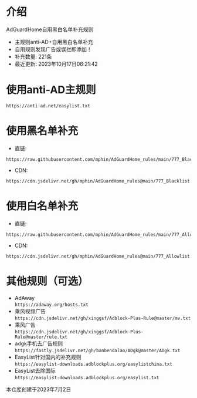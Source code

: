 # 介绍
AdGuardHome自用黑白名单补充规则  
* 主规则anti-AD+自用黑白名单补充
* 自用规则发现广告或误拦即添加！
* 补充数量: 221条
* 最近更新: 2023年10月17日06:21:42

# 使用anti-AD主规则     
```
https://anti-ad.net/easylist.txt
```
# 使用黑名单补充
* 直链:  
```
https://raw.githubusercontent.com/mphin/AdGuardHome_rules/main/777_Blacklist.txt
```
* CDN:  
```
https://cdn.jsdelivr.net/gh/mphin/AdGuardHome_rules@main/777_Blacklist.txt
```
# 使用白名单补充 
* 直链:  
```
https://raw.githubusercontent.com/mphin/AdGuardHome_rules/main/777_Allowlist.txt
```
* CDN:  
```
https://cdn.jsdelivr.net/gh/mphin/AdGuardHome_rules@main/777_Allowlist.txt
```  



# 其他规则（可选）   
* AdAway  
`https://adaway.org/hosts.txt`  
* 乘风视频广告  
`https://cdn.jsdelivr.net/gh/xinggsf/Adblock-Plus-Rule@master/mv.txt`
* 乘风广告  
`https://cdn.jsdelivr.net/gh/xinggsf/Adblock-Plus-Rule@master/rule.txt`  
* adgk手机去广告规则  
`https://fastly.jsdelivr.net/gh/banbendalao/ADgk@master/ADgk.txt`  
* EasyList针对国内的补充规则  
`https://easylist-downloads.adblockplus.org/easylistchina.txt`  
* EasyList去除国际  
`https://easylist-downloads.adblockplus.org/easylist.txt`  




        
本仓库创建于2023年7月2日
